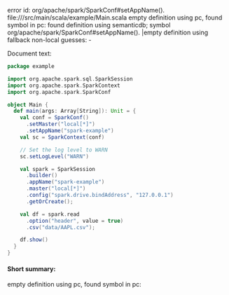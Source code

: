 error id: org/apache/spark/SparkConf#setAppName().
file://<WORKSPACE>/src/main/scala/example/Main.scala
empty definition using pc, found symbol in pc: 
found definition using semanticdb; symbol org/apache/spark/SparkConf#setAppName().
|empty definition using fallback
non-local guesses:
	 -

Document text:

```scala
package example

import org.apache.spark.sql.SparkSession
import org.apache.spark.SparkContext
import org.apache.spark.SparkConf

object Main {
  def main(args: Array[String]): Unit = {
    val conf = SparkConf()
      .setMaster("local[*]")
      .setAppName("spark-example")
    val sc = SparkContext(conf)

    // Set the log level to WARN
    sc.setLogLevel("WARN")

    val spark = SparkSession
      .builder()
      .appName("spark-example")
      .master("local[*]")
      .config("spark.drive.bindAddress", "127.0.0.1")
      .getOrCreate();

    val df = spark.read
      .option("header", value = true)
      .csv("data/AAPL.csv");

    df.show()
  }
}

```

#### Short summary: 

empty definition using pc, found symbol in pc: 